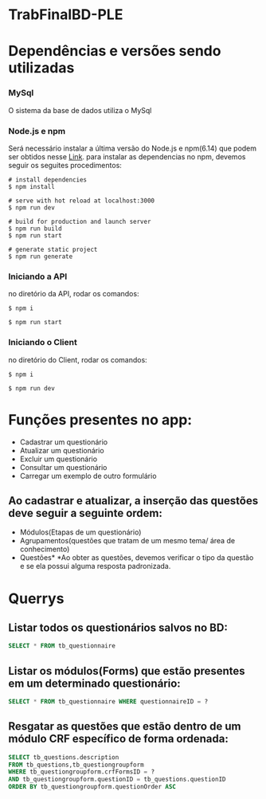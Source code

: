 # TrabFinalBD-PLE
# Dependências e versões sendo utilizadas
### MySql
O sistema da base de dados utiliza o MySql
### Node.js e npm
Será necessário instalar a última versão do Node.js e npm(6.14) que podem ser obtidos nesse [Link](https://nodejs.org/en/download/).
para instalar as dependencias no npm, devemos seguir os seguites procedimentos:

```shell-script
# install dependencies
$ npm install

# serve with hot reload at localhost:3000
$ npm run dev

# build for production and launch server
$ npm run build
$ npm run start

# generate static project
$ npm run generate
```
### Iniciando a API
no diretório da API, rodar os comandos:
```shell-script
$ npm i

$ npm run start
```
### Iniciando o Client
no diretório do Client, rodar os comandos:
```shell-script
$ npm i

$ npm run dev
```

# Funções presentes no app:
- Cadastrar um questionário
- Atualizar um questionário
- Excluir um questionário
- Consultar um questionário
- Carregar um exemplo de outro formulário

## Ao cadastrar e atualizar, a inserção das questões deve seguir a seguinte ordem:
- Módulos(Etapas de um questionário)
- Agrupamentos(questões que tratam de um mesmo tema/ área de conhecimento)
- Questões*
*Ao obter as questões, devemos verificar o tipo da questão e se ela possui alguma resposta padronizada.

# Querrys

## Listar todos os questionários salvos no BD:
```SQL
SELECT * FROM tb_questionnaire
```

## Listar os módulos(Forms) que estão presentes em um determinado questionário:
```SQL
SELECT * FROM tb_questionnaire WHERE questionnaireID = ?
```

## Resgatar as questões que estão dentro de um módulo CRF específico de forma ordenada:
```SQL
SELECT tb_questions.description 
FROM tb_questions,tb_questiongroupform 
WHERE tb_questiongroupform.crfFormsID = ? 
AND tb_questiongroupform.questionID = tb_questions.questionID 
ORDER BY tb_questiongroupform.questionOrder ASC
```
